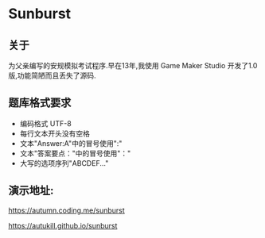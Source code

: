 # Sunburst

## 关于
为父亲编写的安规模拟考试程序.早在13年,我使用 Game Maker Studio 开发了1.0版,功能简陋而且丢失了源码.

## 题库格式要求
- 编码格式 UTF-8
- 每行文本开头没有空格
- 文本"Answer:A"中的冒号使用":"
- 文本"答案要点："中的冒号使用"："
- 大写的选项序列"ABCDEF..." 
 
## 演示地址:

https://autumn.coding.me/sunburst

https://autukill.github.io/sunburst